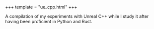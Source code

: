 +++
template = "ue_cpp.html"
+++

A compilation of my experiments with Unreal C++ while I study it after having been proficient in Python and Rust.
